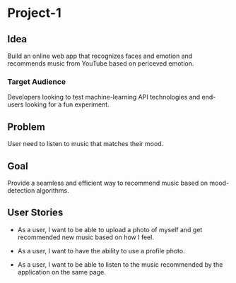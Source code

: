 # Project-1

## Idea

Build an online web app that recognizes faces and emotion and recommends music from YouTube based on periceved emotion.

### Target Audience

Developers looking to test machine-learning API technologies and end-users looking for a fun experiment.

## Problem

User need to listen to music that matches their mood.

## Goal

Provide a seamless and efficient way to recommend music based on mood-detection algorithms.

## User Stories

* As a user, I want to be able to upload a photo of myself and get recommended new music based on how I feel.

* As a user, I want to have the ability to use a profile photo.

* As a  user, I want to be able to listen to the music recommended by the application on the same page. 
